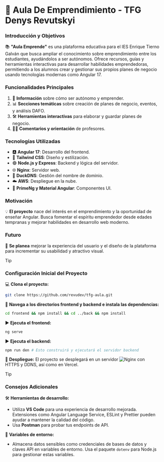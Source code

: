 # 🚀 Aula De Emprendimiento - TFG Denys Revutskyi

### Introducción y Objetivos

📚 **"Aula Emprende"** es una plataforma educativa para el IES Enrique Tierno Galván que busca ampliar el conocimiento sobre emprendimiento entre los estudiantes, ayudándolos a ser autónomos. Ofrece recursos, guías y herramientas interactivas para desarrollar habilidades emprendedoras, permitiendo a los alumnos crear y gestionar sus propios planes de negocio usando tecnologías modernas como Angular 17.

### Funcionalidades Principales

1. 📖 **Información** sobre cómo ser autónomo y emprender.
2. 📊 **Secciones temáticas** sobre creación de planes de negocio, eventos, y análisis DAFO.
3. 🛠️ **Herramientas interactivas** para elaborar y guardar planes de negocio.
4. 🧑‍🏫 **Comentarios y orientación** de profesores.

### Tecnologías Utilizadas

- 🅰️ **Angular 17**: Desarrollo del frontend.
- 🎨 **Tailwind CSS**: Diseño y estilización.
- 🟢 **Node.js y Express**: Backend y lógica del servidor.
- 🌐 **Nginx**: Servidor web.
- 🦆 **DuckDNS**: Gestión del nombre de dominio.
- ☁️ **AWS**: Despliegue en la nube.
- 🧩 **PrimeNg y Material Angular**: Componentes UI.

### Motivación

💡 **El proyecto** nace del interés en el emprendimiento y la oportunidad de enseñar Angular. Busca fomentar el espíritu emprendedor desde edades tempranas y mejorar habilidades en desarrollo web moderno.

### Futuro

🔧 **Se planea** mejorar la experiencia del usuario y el diseño de la plataforma para incrementar su usabilidad y atractivo visual.


> [!TIP]
> ### Configuración Inicial del Proyecto

💻 **Clona el proyecto:**
```bash
git clone https://github.com/revudev/tfg-aula.git
```

📂 **Navega a los directorios frontend y backend e instala las dependencias:**
```bash
cd frontend && npm install && cd ../back && npm install
```

▶️ **Ejecuta el frontend:**
```bash
ng serve
```

▶️ **Ejecuta el backend:**
```bash
npm run den # Esto construirá y ejecutará el servidor backend
```

🚀 **Despliegue:**
El proyecto se desplegará en un servidor ![Nginx](https://img.shields.io/badge/Nginx-Server-green) con HTTPS y DDNS, así como en Vercel.

> [!TIP]
> ### Consejos Adicionales

🛠️ **Herramientas de desarrollo:**
- Utiliza **VS Code** para una experiencia de desarrollo mejorada. Extensiones como Angular Language Service, ESLint y Prettier pueden ayudar a mantener la calidad del código.
- Usa **Postman** para probar tus endpoints de API.

🔐 **Variables de entorno:**
- Almacena datos sensibles como credenciales de bases de datos y claves API en variables de entorno. Usa el paquete `dotenv` para Node.js para gestionar estas variables.
